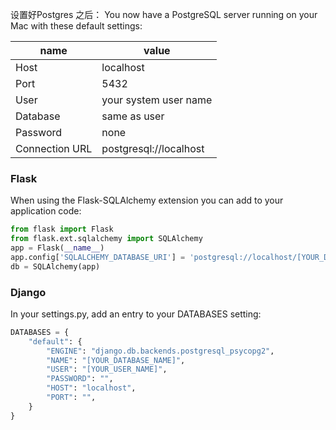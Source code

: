 设置好Postgres 之后： You now have a PostgreSQL server running on your Mac with these default settings:   


| name | value | 
| ---- | -------------- |
|Host|	localhost |   
|Port|	5432 |
|User|	your system user name|
|Database|	same as user|
|Password|	none |
|Connection URL|	postgresql://localhost |

### Flask   
When using the Flask-SQLAlchemy extension you can add to your application code:
```python
from flask import Flask
from flask.ext.sqlalchemy import SQLAlchemy
app = Flask(__name__)
app.config['SQLALCHEMY_DATABASE_URI'] = 'postgresql://localhost/[YOUR_DATABASE_NAME]'
db = SQLAlchemy(app)
```

### Django
In your settings.py, add an entry to your DATABASES setting:

```python
DATABASES = {
    "default": {
        "ENGINE": "django.db.backends.postgresql_psycopg2",
        "NAME": "[YOUR_DATABASE_NAME]",
        "USER": "[YOUR_USER_NAME]",
        "PASSWORD": "",
        "HOST": "localhost",
        "PORT": "",
    }
}
```
